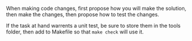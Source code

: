 When making code changes, first propose how you will make the solution, then make the changes, then propose how to test the changes.

If the task at hand warrents a unit test, be sure to store them in the tools folder, then add to Makefile so that `make check` will use it.

